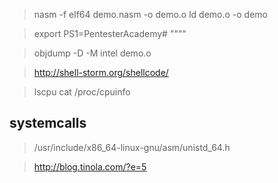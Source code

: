 > nasm -f elf64 demo.nasm -o demo.o
> ld demo.o -o demo

> export PS1=PentesterAcademy# """"

> objdump -D -M intel demo.o


> http://shell-storm.org/shellcode/

> lscpu
> cat /proc/cpuinfo


## systemcalls

> /usr/include/x86_64-linux-gnu/asm/unistd_64.h

> http://blog.tinola.com/?e=5




